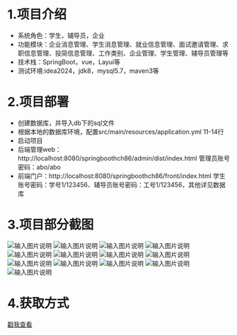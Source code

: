 # 1.项目介绍
- 系统角色：学生，辅导员，企业
- 功能模块：企业消息管理、学生消息管理、就业信息管理、面试邀请管理、求职信息管理、投简信息管理、工作类别、企业管理、学生管理、辅导员管理等
- 技术栈：SpringBoot，vue，Layui等
- 测试环境:idea2024，jdk8，mysql5.7，maven3等
# 2.项目部署
- 创建数据库，并导入db下的sql文件
- 根据本地的数据库环境，配置src/main/resources/application.yml 11-14行
- 启动项目
- 后端管理web：http://localhost:8080/springboothch86/admin/dist/index.html  管理员账号密码：abo/abo
- 前端门户：http://localhost:8080/springboothch86/front/index.html  学生账号密码：学号1/123456、辅导员账号密码：工号1/123456，其他详见数据库
# 3.项目部分截图
![输入图片说明](1.png)
![输入图片说明](2.png)
![输入图片说明](3.png)
![输入图片说明](4.png)
![输入图片说明](5.png)
![输入图片说明](6.png)
![输入图片说明](7.png)
![输入图片说明](8.png)
![输入图片说明](9.png)
![输入图片说明](91.png)
![输入图片说明](92.png)
![输入图片说明](93.png)
![输入图片说明](94.png)

# 4.获取方式
[戳我查看](https://gitee.com/aven999/mall)
